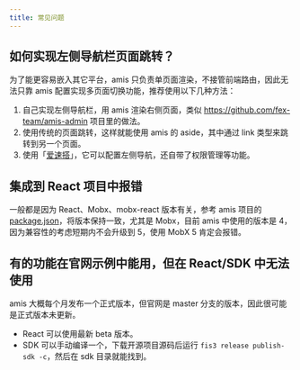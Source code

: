 ```yaml
---
title: 常见问题
---
```


## 如何实现左侧导航栏页面跳转？

为了能更容易嵌入其它平台，amis 只负责单页面渲染，不接管前端路由，因此无法只靠 amis 配置实现多页面切换功能，推荐使用以下几种方法：

1. 自己实现左侧导航栏，用 amis 渲染右侧页面，类似 <https://github.com/fex-team/amis-admin> 项目里的做法。
2. 使用传统的页面跳转，这样就能使用 amis 的 aside，其中通过 link 类型来跳转到另一个页面。
3. 使用「[爱速搭](http://suda.baidu.com/)」，它可以配置左侧导航，还自带了权限管理等功能。

## 集成到 React 项目中报错

一般都是因为 React、Mobx、mobx-react 版本有关，参考 amis 项目的 [package.json](https://github.com/baidu/amis/blob/master/package.json)，将版本保持一致，尤其是 Mobx，目前 amis 中使用的版本是 4，因为兼容性的考虑短期内不会升级到 5，使用 MobX 5 肯定会报错。

## 有的功能在官网示例中能用，但在 React/SDK 中无法使用

amis 大概每个月发布一个正式版本，但官网是 master 分支的版本，因此很可能是正式版本未更新。

- React 可以使用最新 beta 版本。
- SDK 可以手动编译一个，下载开源项目源码后运行 `fis3 release publish-sdk -c`，然后在 sdk 目录就能找到。
